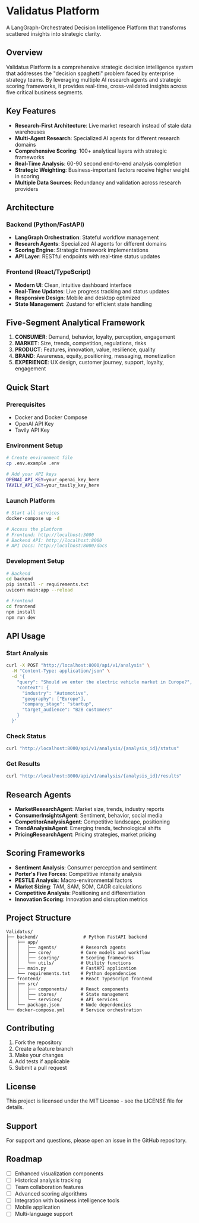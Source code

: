 # Validatus Platform

A LangGraph-Orchestrated Decision Intelligence Platform that transforms scattered insights into strategic clarity.

## Overview

Validatus Platform is a comprehensive strategic decision intelligence system that addresses the "decision spaghetti" problem faced by enterprise strategy teams. By leveraging multiple AI research agents and strategic scoring frameworks, it provides real-time, cross-validated insights across five critical business segments.

## Key Features

- **Research-First Architecture**: Live market research instead of stale data warehouses
- **Multi-Agent Research**: Specialized AI agents for different research domains
- **Comprehensive Scoring**: 100+ analytical layers with strategic frameworks
- **Real-Time Analysis**: 60-90 second end-to-end analysis completion
- **Strategic Weighting**: Business-important factors receive higher weight in scoring
- **Multiple Data Sources**: Redundancy and validation across research providers

## Architecture

### Backend (Python/FastAPI)
- **LangGraph Orchestration**: Stateful workflow management
- **Research Agents**: Specialized AI agents for different domains
- **Scoring Engine**: Strategic framework implementations
- **API Layer**: RESTful endpoints with real-time status updates

### Frontend (React/TypeScript)
- **Modern UI**: Clean, intuitive dashboard interface
- **Real-Time Updates**: Live progress tracking and status updates
- **Responsive Design**: Mobile and desktop optimized
- **State Management**: Zustand for efficient state handling

## Five-Segment Analytical Framework

1. **CONSUMER**: Demand, behavior, loyalty, perception, engagement
2. **MARKET**: Size, trends, competition, regulations, risks
3. **PRODUCT**: Features, innovation, value, resilience, quality
4. **BRAND**: Awareness, equity, positioning, messaging, monetization
5. **EXPERIENCE**: UX design, customer journey, support, loyalty, engagement

## Quick Start

### Prerequisites
- Docker and Docker Compose
- OpenAI API Key
- Tavily API Key

### Environment Setup
```bash
# Create environment file
cp .env.example .env

# Add your API keys
OPENAI_API_KEY=your_openai_key_here
TAVILY_API_KEY=your_tavily_key_here
```

### Launch Platform
```bash
# Start all services
docker-compose up -d

# Access the platform
# Frontend: http://localhost:3000
# Backend API: http://localhost:8000
# API Docs: http://localhost:8000/docs
```

### Development Setup
```bash
# Backend
cd backend
pip install -r requirements.txt
uvicorn main:app --reload

# Frontend
cd frontend
npm install
npm run dev
```

## API Usage

### Start Analysis
```bash
curl -X POST "http://localhost:8000/api/v1/analysis" \
  -H "Content-Type: application/json" \
  -d '{
    "query": "Should we enter the electric vehicle market in Europe?",
    "context": {
      "industry": "Automotive",
      "geography": ["Europe"],
      "company_stage": "startup",
      "target_audience": "B2B customers"
    }
  }'
```

### Check Status
```bash
curl "http://localhost:8000/api/v1/analysis/{analysis_id}/status"
```

### Get Results
```bash
curl "http://localhost:8000/api/v1/analysis/{analysis_id}/results"
```

## Research Agents

- **MarketResearchAgent**: Market size, trends, industry reports
- **ConsumerInsightsAgent**: Sentiment, behavior, social media
- **CompetitorAnalysisAgent**: Competitive landscape, positioning
- **TrendAnalysisAgent**: Emerging trends, technological shifts
- **PricingResearchAgent**: Pricing strategies, market pricing

## Scoring Frameworks

- **Sentiment Analysis**: Consumer perception and sentiment
- **Porter's Five Forces**: Competitive intensity analysis
- **PESTLE Analysis**: Macro-environmental factors
- **Market Sizing**: TAM, SAM, SOM, CAGR calculations
- **Competitive Analysis**: Positioning and differentiation
- **Innovation Scoring**: Innovation and disruption metrics

## Project Structure

```
Validatus/
├── backend/                 # Python FastAPI backend
│   ├── app/
│   │   ├── agents/         # Research agents
│   │   ├── core/           # Core models and workflow
│   │   ├── scoring/        # Scoring frameworks
│   │   └── utils/          # Utility functions
│   ├── main.py             # FastAPI application
│   └── requirements.txt    # Python dependencies
├── frontend/               # React TypeScript frontend
│   ├── src/
│   │   ├── components/     # React components
│   │   ├── stores/         # State management
│   │   └── services/       # API services
│   └── package.json        # Node dependencies
└── docker-compose.yml      # Service orchestration
```

## Contributing

1. Fork the repository
2. Create a feature branch
3. Make your changes
4. Add tests if applicable
5. Submit a pull request

## License

This project is licensed under the MIT License - see the LICENSE file for details.

## Support

For support and questions, please open an issue in the GitHub repository.

## Roadmap

- [ ] Enhanced visualization components
- [ ] Historical analysis tracking
- [ ] Team collaboration features
- [ ] Advanced scoring algorithms
- [ ] Integration with business intelligence tools
- [ ] Mobile application
- [ ] Multi-language support
